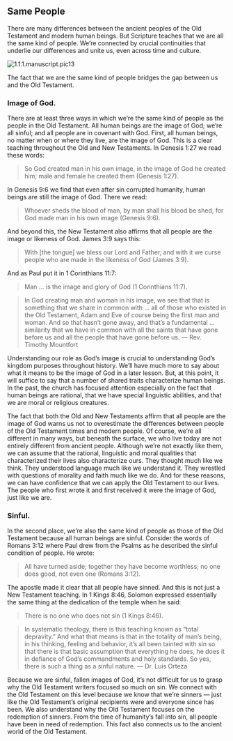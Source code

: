 ## Same People

There are many differences between the ancient peoples of the Old Testament and modern human beings. But Scripture teaches that we are all the same kind of people. We’re connected by crucial continuities that underlie our differences and unite us, even across time and culture.

![1.1.1.manuscript.pic13](https://www.dropbox.com/s/e4i2cnz0bkf1vk5/1.1.1.manuscript.pic13.png?dl=1)

The fact that we are the same kind of people bridges the gap between us and the Old Testament.

### Image of God.

There are at least three ways in which we’re the same kind of people as the people in the Old Testament. All human beings are the image of God; we’re all sinful; and all people are in covenant with God. First, all human beings, no matter when or where they live, are the image of God. This is a clear teaching throughout the Old and New Testaments. In Genesis 1:27 we read these words:

> So God created man in his own image, in the image of God he created him; male and female he created them (Genesis 1:27).

In Genesis 9:6 we find that even after sin corrupted humanity, human beings are still the image of God. There we read:

> Whoever sheds the blood of man, by man shall his blood be shed, for God made man in his own image (Genesis 9:6).

And beyond this, the New Testament also affirms that all people are the image or likeness of God. James 3:9 says this:

> With [the tongue] we bless our Lord and Father, and with it we curse people who are made in the likeness of God (James 3:9).

And as Paul put it in 1 Corinthians 11:7:

> Man … is the image and glory of God (1 Corinthians 11:7).

> In God creating man and woman in his image, we see that that is something that we share in common with … all of those who existed in the Old Testament, Adam and Eve of course being the first man and woman. And so that hasn’t gone away, and that’s a fundamental … similarity that we have in common with all the saints that have gone before us and all the people that have gone before us. — Rev. Timothy Mountfort

Understanding our role as God’s image is crucial to understanding God’s kingdom purposes throughout history. We’ll have much more to say about what it means to be the image of God in a later lesson. But, at this point, it will suffice to say that a number of shared traits characterize human beings. In the past, the church has focused attention especially on the fact that human beings are rational, that we have special linguistic abilities, and that we are moral or religious creatures.

The fact that both the Old and New Testaments affirm that all people are the image of God warns us not to overestimate the differences between people of the Old Testament times and modern people. Of course, we’re all different in many ways, but beneath the surface, we who live today are not entirely different from ancient people. Although we’re not exactly like them, we can assume that the rational, linguistic and moral qualities that characterized their lives also characterize ours. They thought much like we think. They understood language much like we understand it. They wrestled with questions of morality and faith much like we do. And for these reasons, we can have confidence that we can apply the Old Testament to our lives. The people who first wrote it and first received it were the image of God, just like we are.

### Sinful.

In the second place, we’re also the same kind of people as those of the Old Testament because all human beings are sinful. Consider the words of Romans 3:12 where Paul drew from the Psalms as he described the sinful condition of people. He wrote:

> All have turned aside; together they have become worthless; no one does good, not even one (Romans 3:12).

The apostle made it clear that all people have sinned. And this is not just a New Testament teaching. In 1 Kings 8:46, Solomon expressed essentially the same thing at the dedication of the temple when he said:

> There is no one who does not sin (1 Kings 8:46).

> In systematic theology, there is this teaching known as “total depravity.” And what that means is that in the totality of man’s being, in his thinking, feeling and behavior, it’s all been tainted with sin so that there is that basic assumption that everything he does, he does it in defiance of God’s commandments and holy standards. So yes, there is such a thing as a sinful nature. — Dr. Luis Orteza

Because we are sinful, fallen images of God, it’s not difficult for us to grasp why the Old Testament writers focused so much on sin. We connect with the Old Testament on this level because we know that we’re sinners — just like the Old Testament’s original recipients were and everyone since has been. We also understand why the Old Testament focuses on the redemption of sinners. From the time of humanity’s fall into sin, all people have been in need of redemption. This fact also connects us to the ancient world of the Old Testament.
